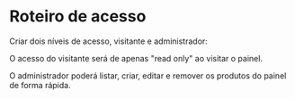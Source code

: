 # Roteiro de acesso

Criar dois níveis de acesso, visitante e administrador:

O acesso do visitante será de apenas "read only" ao visitar o painel.

O administrador poderá listar, criar, editar e remover os produtos do painel de forma rápida.


